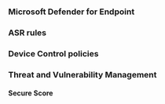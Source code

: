 ### Microsoft Defender for Endpoint





### ASR rules



### Device Control policies



### Threat and Vulnerability Management

#### Secure Score

